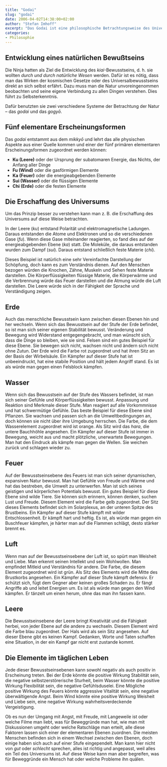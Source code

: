 ```yaml
---
title: "Godai"
slug: "godai"
date: 2006-04-02T14:38:00+02:00
author: "Stefan Imhoff"
excerpt: "Das Godai ist eine philosophische Betrachtungsweise des Universums. Durch das Verständnis für das Wirken der fünf Elemente und deren Manifestationen versuchte der Ninja die Zusammenhänge der Schöpfung und dadurch auch sich selbst zu verstehen."
categories:
- Philosophie
---
```


## Entwicklung eines natürlichen Bewußtseins

Die Ninja hatten als Ziel die Entwicklung des *kiai*-Bewusstseins, d. h. sie wollten *durch und durch natürliche Wesen* werden. Dafür ist es nötig, dass man das Wirken der kosmischen Gesetze oder des Universalbewusstseins direkt an sich selbst erfährt. Dazu muss man die Natur unvoreingenommen beobachten und seine eigene Verbindung zu allen Dingen verstehen. Dies führt zu Selbsterkenntnis.

Dafür benutzten sie zwei verschiedene Systeme der Betrachtung der Natur – das *godai* und das *gogyō*.


## Fünf elementare Erscheinungsformen

Das *godai* entstammt aus dem *mikkyō* und lehrt das alle physischen Aspekte aus einer Quelle kommen und einer der fünf primären elementaren Erscheinungsformen zugeordnet werden können:

- **Ku (Leere)** oder der Ursprung der subatomaren Energie, das Nichts, der Anfang aller Dinge
- **Fu (Wind)** oder die gasförmigen Elemente
- **Ka (Feuer)** oder die energieabgebenden Elemente
- **Sui (Wasser)** oder die flüssigen Elemente
- **Chi (Erde)** oder die festen Elemente


## Die Erschaffung des Universums

Um das Prinzip besser zu verstehen kann man z. B. die Erschaffung des Universums auf diese Weise betrachten.

In der Leere (*ku*) entstand Polarität und elektromagnetische Ladungen. Daraus entstanden die Atome und Elektronen und so die verschiedenen Gase (*fu*). Wenn diese Gase miteinander reagierten, so fand dies auf der energieabgebenden Ebene (*ka*) statt. Die Moleküle, die daraus entstanden wurden zum Dampf (*sui*). Daraus entstand schließlich feste Materie (*chi*).

Dieses Beispiel ist natürlich eine sehr Vereinfachte Darstellung der Schöpfung, doch kann es zum Verständnis dienen. Auf den Menschen bezogen würden die Knochen, Zähne, Muskeln und Sehen feste Materie darstellen. Die Körperflüssigkeiten flüssige Materie, die Körperwärme und die Verbrennung würde das Feuer darstellen und die Atmung würde die Luft darstellen. Die Leere würde sich in der Fähigkeit der Sprache und Verständigung zeigen.


## Erde

Auch das menschliche Bewusstsein kann zwischen diesen Ebenen hin und her wechseln. Wenn sich das Bewusstsein auf der Stufe der Erde befindet, so ist man sich seiner eigenen Stabilität bewusst. Veränderung und Bewegung wird Widerstand entgegengebracht, und man wünscht sich, dass die Dinge so bleiben, wie sie sind. Felsen sind ein gutes Beispiel für diese Ebene. Sie bewegen sich nicht, wachsen nicht und ändern sich nicht ohne Zutun. Der Erde wird die Farbe rot zugeordnet und hat ihren Sitz an der Basis der Wirbelsäule. Ein Kämpfer auf dieser Stufe hat ist unbeeindruckt, hat eine stabile Position und hält jedem Angriff stand. Es ist als würde man gegen einen Felsblock kämpfen.


## Wasser

Wenn sich das Bewusstsein auf der Stufe des Wassers befindet, ist man sich seiner Gefühle und Körperflüssigkeiten bewusst. Anpassung und Reaktion sind Merkmale dieser Stufe. Man reagiert auf alle Vorkommnisse und hat schwermütige Gefühle. Das beste Beispiel für diese Ebene sind Pflanzen. Sie wachsen und passen sich an die Umweltbedingungen an, doch können sie nicht über ihre Umgebung herrschen. Die Farbe, die dem Wasserelement zugeordnet wird ist orange. Als Sitz wird das *hara*, die untere Bauchhöhle angesehen. Ein Kämpfer auf dieser Stufe ist immer in Bewegung, weicht aus und macht plötzliche, unerwartete Bewegungen. Man hat den Eindruck als kämpfe man gegen die Wellen. Sie weichen zurück und schlagen wieder zu.


## Feuer

Auf der Bewusstseinsebene des Feuers ist man sich seiner dynamischen, expansiven Natur bewusst. Man hat Gefühle von Freude und Wärme und hat das bestreben, die Umwelt zu unterwerfen. Man ist sich seines geistigen und körperlichen Potentials bewusst. Ein gutes Beispiel für diese Ebene sind wilde Tiere. Sie können sich erinnern, können denken, suchen Lust und Freude. Diesem Element wird die Farbe gelb zugeordnet. Der Sitz dieses Elements befindet sich im Solarplexus, an der unteren Spitze des Brustbeins. Ein Kämpfer auf dieser Stufe kämpft mit wilder Entschlossenheit. Er kämpft hart und heftig. Es ist, als würde man gegen ein Buschfeuer kämpfen, je härter man auf die Flammen schlägt, desto stärker brennt es.


## Luft

Wenn man auf der Bewusstseinsebene der Luft ist, so spürt man Weisheit und Liebe. Man erkennt seinen Intellekt und sein Wohlwollen. Man empfindet Mitleid und Verständnis für andere. Die Farbe, die diesem Element zugeordnet wird ist grün. Als Sitz des Elements wird die Mitte des Brustkorbs angesehen. Ein Kämpfer auf dieser Stufe kämpft defensiv. Er schützt sich, fügt dem Gegner aber keinen großes Schaden zu. Er fängt Angriffe ab und leitet Energien um. Es ist als würde man gegen den Wind kämpfen. Er tänzelt um einen herum, ohne das man ihn fassen kann.


## Leere

Die Bewusstseinsebene der Leere bringt Kreativität und die Fähigkeit herbei, von jeder Ebene auf die andere zu wechseln. Diesem Element wird die Farbe blau zugeordnet. Der Hals wird als sein Sitz angesehen. Auf dieser Ebene gibt es keinen Kampf. Gedanken, Worte und Taten schaffen eine Situation, in der ein Kampf gar nicht erst zustande kommt.


## Die Elemente im täglichen Leben

Jede dieser Bewusstseinsebenen kann sowohl negativ als auch positiv in Erscheinung treten. Bei der Erde könnte die positive Wirkung Stabilität sein, die negative selbstzerstörerische Sturheit, beim Wasser könnte die positive Wirkung Flexibilität sein, die negative Gefühlsduselei. Eine Mögliche positive Wirkung des Feuers könnte aggressive Vitalität sein, eine negative überwältigende Angst. Beim Wind könnte eine positive Wirkung Weisheit und Liebe sein, eine negative Wirkung wahrheitsverdeckende Vergeistigung.

Ob es nun der Umgang mit Angst, mit Freude, mit Langeweile ist oder welche Filme man liebt, was für Beweggründe man hat, wie man mit Diskussionen umgeht oder welche Ratschläge man erteilt, alle diese Faktoren lassen sich einer der elementaren Ebenen zuordnen. Die meisten Menschen befinden sich in einem Wechsel zwischen den Ebenen, doch einige haben sich auch auf einer Stufe eingependelt. Man kann hier nicht von *gut* oder *schlecht* sprechen, alles ist richtig und angepasst, weil alles ein Teil des Universums ist. Auf diese Weise kann man aber begreifen, was für Beweggründe ein Mensch hat oder welche Probleme ihn quälen.
